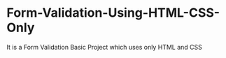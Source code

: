 # Form-Validation-Using-HTML-CSS-Only

It is a Form Validation Basic Project which uses only HTML and CSS
